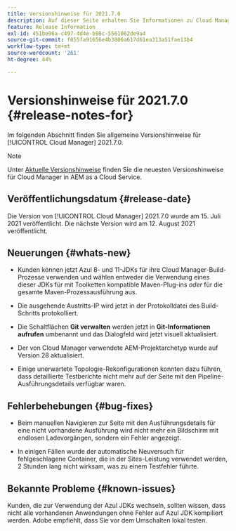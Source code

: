 ```yaml
---
title: Versionshinweise für 2021.7.0
description: Auf dieser Seite erhalten Sie Informationen zu Cloud Manager 2021.7.0.
feature: Release Information
exl-id: 451be96a-c497-4d4e-b98c-5561062de9a4
source-git-commit: f855fa91656e4b3806a617d61ea313a51fae13b4
workflow-type: tm+mt
source-wordcount: '261'
ht-degree: 44%

---
```


# Versionshinweise für 2021.7.0 {#release-notes-for}

Im folgenden Abschnitt finden Sie allgemeine Versionshinweise für [!UICONTROL Cloud Manager] 2021.7.0.

>[!NOTE]
>Unter [Aktuelle Versionshinweise](https://experienceleague.adobe.com/docs/experience-manager-cloud-service/onboarding/getting-access/release-notes-cloud-manager/release-notes-cm-current.html?lang=de#getting-access) finden Sie die neuesten Versionshinweise für Cloud Manager in AEM as a Cloud Service.

## Veröffentlichungsdatum {#release-date}

Die Version von [!UICONTROL Cloud Manager] 2021.7.0 wurde am 15. Juli 2021 veröffentlicht.
Die nächste Version wird am 12. August 2021 veröffentlicht.

## Neuerungen {#whats-new}

* Kunden können jetzt Azul 8- und 11-JDKs für ihre Cloud Manager-Build-Prozesse verwenden und wählen entweder die Verwendung eines dieser JDKs für mit Toolketten kompatible Maven-Plug-ins *oder* für die gesamte Maven-Prozessausführung aus.

* Die ausgehende Austritts-IP wird jetzt in der Protokolldatei des Build-Schritts protokolliert.

* Die Schaltflächen **Git verwalten** werden jetzt in **Git-Informationen aufrufen** umbenannt und das Dialogfeld wird jetzt visuell aktualisiert.

* Der von Cloud Manager verwendete AEM-Projektarchetyp wurde auf Version 28 aktualisiert.

* Einige unerwartete Topologie-Rekonfigurationen konnten dazu führen, dass detaillierte Testberichte nicht mehr auf der Seite mit den Pipeline-Ausführungsdetails verfügbar waren.

## Fehlerbehebungen {#bug-fixes}

* Beim manuellen Navigieren zur Seite mit den Ausführungsdetails für eine nicht vorhandene Ausführung wird nicht mehr ein Bildschirm mit endlosen Ladevorgängen, sondern ein Fehler angezeigt.

* In einigen Fällen wurde der automatische Neuversuch für fehlgeschlagene Container, die in der Sites-Leistung verwendet werden, 2 Stunden lang nicht wirksam, was zu einem Testfehler führte.

## Bekannte Probleme {#known-issues}

Kunden, die zur Verwendung der Azul JDKs wechseln, sollten wissen, dass nicht alle vorhandenen Anwendungen ohne Fehler auf Azul JDK kompiliert werden. Adobe empfiehlt, dass Sie vor dem Umschalten lokal testen.
